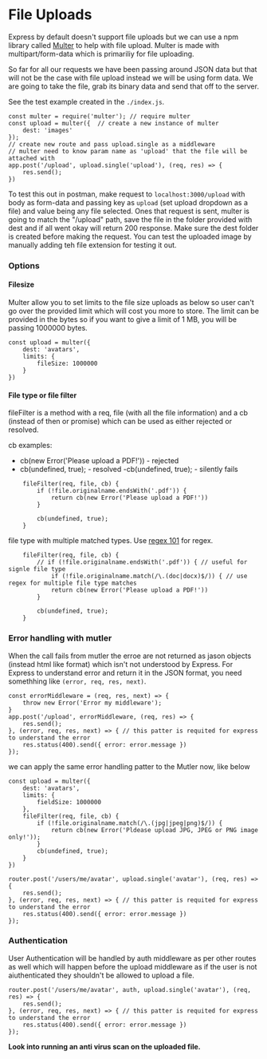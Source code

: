 # File Uploads
Express by default doesn't support file uploads but we can use a npm library called [Multer](https://www.npmjs.com/package/multer) to help with file upload. Multer is made with multipart/form-data which is primariliy for file uploading.

So far for all our requests we have been passing around JSON data but that will not be the case with file upload instead we will be using form data. We are going to take the file, grab its binary data and send that off to the server.

See the test example created in the `./index.js`.
```
const multer = require('multer'); // require multer
const upload = multer({  // create a new instance of multer
	dest: 'images'
});
// create new route and pass upload.single as a middleware
// multer need to know param name as 'upload' that the file will be attached with
app.post('/upload', upload.single('upload'), (req, res) => { 
	res.send();
})
```
To test this out in postman, make request to `localhost:3000/upload` with body as form-data and passing key as `upload` (set upload dropdown as a file) and value being any file selected. Ones that request is sent, multer is going to match the "/upload" path, save the file in the folder provided with dest and if all went okay will return 200 response. Make sure the dest folder is created before making the request. You can test the uploaded image by manually adding teh file extension for testing it out.

### Options
#### Filesize
Multer allow you to set limits to the file size uploads as below so user can't go over the provided limit which will cost you more to store. The limit can be provided in the bytes so if you want to give a limit of 1 MB, you will be passing 1000000 bytes. 
```
const upload = multer({
	dest: 'avatars',
	limits: {
		fileSize: 1000000
	}
})
```

#### File type or file filter
fileFilter is a method with a req, file (with all the file information) and a cb (instead of then or promise) which can be used as either rejected or resolved.

cb examples:
  - cb(new Error('Please upload a PDF!')) - rejected
  - cb(undefined, true); - resolved
  -cb(undefined, true); - silently fails
```
	fileFilter(req, file, cb) {
		if (!file.originalname.endsWith('.pdf')) {
			return cb(new Error('Please upload a PDF!'))
		}

		cb(undefined, true);
	}
```
file type with multiple matched types. Use [regex 101](https://regex101.com/) for regex.
```
	fileFilter(req, file, cb) {
		// if (!file.originalname.endsWith('.pdf')) { // useful for signle file type
			if (!file.originalname.match(/\.(doc|docx)$/)) { // use regex for multiple file type matches 
			return cb(new Error('Please upload a PDF!'))
		}

		cb(undefined, true);
	}
``` 

### Error handling with mutler
When the call fails from mutler the erroe are not returned as jason objects (instead html like format) which isn't not understood by Express. For Express to understand error and return it in the JSON format, you need somethhing like `(error, req, res, next)`.
```
const errorMiddleware = (req, res, next) => {
	throw new Error('Error my middleware');
}
app.post('/upload', errorMiddleware, (req, res) => { 
	res.send();
}, (error, req, res, next) => { // this patter is requited for express to understand the error
	res.status(400).send({ error: error.message })
});
```
we can apply the same error handling patter to the Mutler now, like below
```
const upload = multer({
	dest: 'avatars',
	limits: {
		fieldSize: 1000000
	},
	fileFilter(req, file, cb) {
		if (!file.originalname.match(/\.(jpg|jpeg|png)$/)) {
			return cb(new Error('Pldease upload JPG, JPEG or PNG image only!'));
		}
		cb(undefined, true);
	}
})

router.post('/users/me/avatar', upload.single('avatar'), (req, res) => {
	res.send();
}, (error, req, res, next) => { // this patter is requited for express to understand the error
	res.status(400).send({ error: error.message })
});
```

### Authentication
User Authentication will be handled by auth middleware as per other routes as well which will happen before the upload middleware as if the user is not aiuthenticated they shouldn't be allowed to upload a file.
```
router.post('/users/me/avatar', auth, upload.single('avatar'), (req, res) => {
	res.send();
}, (error, req, res, next) => { // this patter is requited for express to understand the error
	res.status(400).send({ error: error.message })
});
```



**Look into running an anti virus scan on the uploaded file.**